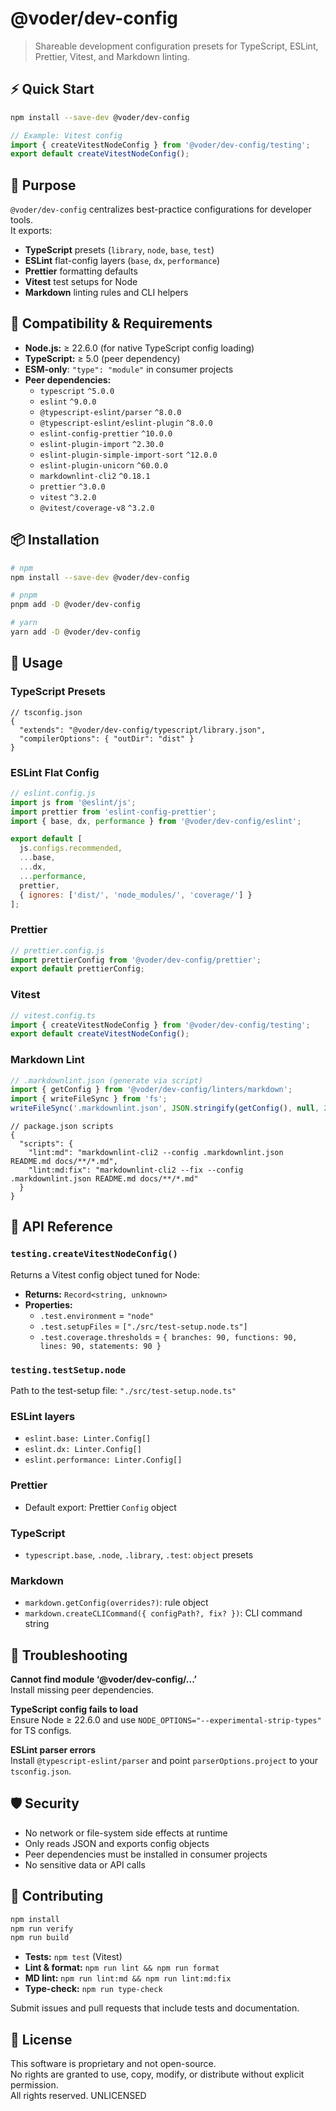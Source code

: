 # @voder/dev-config

> Shareable development configuration presets for TypeScript, ESLint, Prettier, Vitest, and Markdown linting.

## ⚡ Quick Start

```bash
npm install --save-dev @voder/dev-config
```

```typescript
// Example: Vitest config
import { createVitestNodeConfig } from '@voder/dev-config/testing';
export default createVitestNodeConfig();
```

## 🎯 Purpose

`@voder/dev-config` centralizes best-practice configurations for developer tools.  
It exports:

- **TypeScript** presets (`library`, `node`, `base`, `test`)  
- **ESLint** flat-config layers (`base`, `dx`, `performance`)  
- **Prettier** formatting defaults  
- **Vitest** test setups for Node  
- **Markdown** linting rules and CLI helpers  

## 🔧 Compatibility & Requirements

- **Node.js:** ≥ 22.6.0 (for native TypeScript config loading)  
- **TypeScript:** ≥ 5.0 (peer dependency)  
- **ESM-only**: `"type": "module"` in consumer projects  
- **Peer dependencies:**  
  - `typescript` `^5.0.0`  
  - `eslint` `^9.0.0`  
  - `@typescript-eslint/parser` `^8.0.0`  
  - `@typescript-eslint/eslint-plugin` `^8.0.0`  
  - `eslint-config-prettier` `^10.0.0`  
  - `eslint-plugin-import` `^2.30.0`  
  - `eslint-plugin-simple-import-sort` `^12.0.0`  
  - `eslint-plugin-unicorn` `^60.0.0`  
  - `markdownlint-cli2` `^0.18.1`  
  - `prettier` `^3.0.0`  
  - `vitest` `^3.2.0`  
  - `@vitest/coverage-v8` `^3.2.0`

## 📦 Installation

```bash
# npm
npm install --save-dev @voder/dev-config

# pnpm
pnpm add -D @voder/dev-config

# yarn
yarn add -D @voder/dev-config
```

## 🚀 Usage

### TypeScript Presets

```jsonc
// tsconfig.json
{
  "extends": "@voder/dev-config/typescript/library.json",
  "compilerOptions": { "outDir": "dist" }
}
```

### ESLint Flat Config

```js
// eslint.config.js
import js from '@eslint/js';
import prettier from 'eslint-config-prettier';
import { base, dx, performance } from '@voder/dev-config/eslint';

export default [
  js.configs.recommended,
  ...base,
  ...dx,
  ...performance,
  prettier,
  { ignores: ['dist/', 'node_modules/', 'coverage/'] }
];
```

### Prettier

```js
// prettier.config.js
import prettierConfig from '@voder/dev-config/prettier';
export default prettierConfig;
```

### Vitest

```ts
// vitest.config.ts
import { createVitestNodeConfig } from '@voder/dev-config/testing';
export default createVitestNodeConfig();
```

### Markdown Lint

```ts
// .markdownlint.json (generate via script)
import { getConfig } from '@voder/dev-config/linters/markdown';
import { writeFileSync } from 'fs';
writeFileSync('.markdownlint.json', JSON.stringify(getConfig(), null, 2));
```

```jsonc
// package.json scripts
{
  "scripts": {
    "lint:md": "markdownlint-cli2 --config .markdownlint.json README.md docs/**/*.md",
    "lint:md:fix": "markdownlint-cli2 --fix --config .markdownlint.json README.md docs/**/*.md"
  }
}
```

## 📖 API Reference

### `testing.createVitestNodeConfig()`

Returns a Vitest config object tuned for Node:

- **Returns:** `Record<string, unknown>`  
- **Properties:**  
  - `.test.environment` = `"node"`  
  - `.test.setupFiles` = `["./src/test-setup.node.ts"]`  
  - `.test.coverage.thresholds` = `{ branches: 90, functions: 90, lines: 90, statements: 90 }`

### `testing.testSetup.node`

Path to the test-setup file: `"./src/test-setup.node.ts"`

### ESLint layers

- `eslint.base: Linter.Config[]`  
- `eslint.dx: Linter.Config[]`  
- `eslint.performance: Linter.Config[]`

### Prettier

- Default export: Prettier `Config` object  

### TypeScript

- `typescript.base`, `.node`, `.library`, `.test`: `object` presets  

### Markdown

- `markdown.getConfig(overrides?)`: rule object  
- `markdown.createCLICommand({ configPath?, fix? })`: CLI command string  

## 🔧 Troubleshooting

**Cannot find module ‘@voder/dev-config/...’**  
Install missing peer dependencies.

**TypeScript config fails to load**  
Ensure Node ≥ 22.6.0 and use `NODE_OPTIONS="--experimental-strip-types"` for TS configs.

**ESLint parser errors**  
Install `@typescript-eslint/parser` and point `parserOptions.project` to your `tsconfig.json`.

## 🛡️ Security

- No network or file-system side effects at runtime  
- Only reads JSON and exports config objects  
- Peer dependencies must be installed in consumer projects  
- No sensitive data or API calls

## 🤝 Contributing

```bash
npm install
npm run verify
npm run build
```

- **Tests:** `npm test` (Vitest)  
- **Lint & format:** `npm run lint && npm run format`  
- **MD lint:** `npm run lint:md && npm run lint:md:fix`  
- **Type-check:** `npm run type-check`  

Submit issues and pull requests that include tests and documentation.

## 📄 License

This software is proprietary and not open-source.  
No rights are granted to use, copy, modify, or distribute without explicit permission.  
All rights reserved. UNLICENSED

